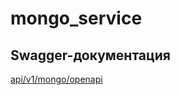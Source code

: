 # mongo_service

## Swagger-документация

[api/v1/mongo/openapi](http://127.0.0.1/api/v1/mongo/openapi)
